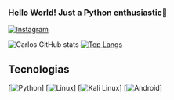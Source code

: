 ### Hello World! Just a Python enthusiastic👋

[![Instagram](https://img.shields.io/badge/Instagram-E4405F?style=for-the-badge&logo=instagram&logoColor=white
)](https://www.instagram.com/carlskkj/)

![Carlos GitHub stats](https://github-readme-stats.vercel.app/api?username=cxrlws&show_icons=true&theme=onedark)
[![Top Langs](https://github-readme-stats.vercel.app/api/top-langs/?username=cxrlws&layout=compact)](https://github.com/anuraghazra/github-readme-stats)

## Tecnologias

[![Python](https://img.shields.io/badge/Python-3776AB?style=for-the-badge&logo=python&logoColor=white
)]
[![Linux](https://img.shields.io/badge/Linux-FCC624?style=for-the-badge&logo=linux&logoColor=black
)]
[![Kali Linux](https://img.shields.io/badge/Kali_Linux-557C94?style=for-the-badge&logo=kali-linux&logoColor=white
)]
[![Android](https://img.shields.io/badge/Android-3DDC84?style=for-the-badge&logo=android&logoColor=white
)]
<!--
**Cxrlws/Cxrlws** is a ✨ _special_ ✨ repository because its `README.md` (this file) appears on your GitHub profile.

Here are some ideas to get you started:

- 🔭 I’m currently working on ...
- 🌱 I’m currently learning ...
- 👯 I’m looking to collaborate on ...
- 🤔 I’m looking for help with ...
- 💬 Ask me about ...
- 📫 How to reach me: ...
- 😄 Pronouns: ...
- ⚡ Fun fact: ...
-->
